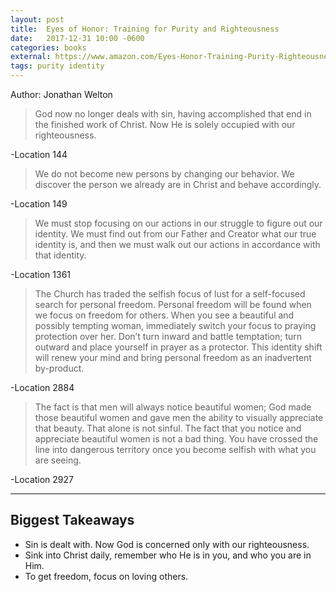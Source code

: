```yaml
---
layout: post
title:  Eyes of Honor: Training for Purity and Righteousness
date:   2017-12-31 10:00 -0600
categories: books
external: https://www.amazon.com/Eyes-Honor-Training-Purity-Righteousness-ebook/dp/B00817LQKM/ref=tmm_kin_swatch_0?_encoding=UTF8&qid=&sr=
tags: purity identity
---
```

Author: Jonathan Welton

> God now no longer deals with sin, having accomplished that end in the finished work of Christ. Now He is solely occupied with our righteousness.

-Location 144

> We do not become new persons by changing our behavior. We discover the person we already are in Christ and behave accordingly.

-Location 149

> We must stop focusing on our actions in our struggle to figure out our identity. We must find out from our Father and Creator what our true identity is, and then we must walk out our actions in accordance with that identity.

-Location 1361

> The Church has traded the selfish focus of lust for a self-focused search for personal freedom. Personal freedom will be found when we focus on freedom for others. When you see a beautiful and possibly tempting woman, immediately switch your focus to praying protection over her. Don’t turn inward and battle temptation; turn outward and place yourself in prayer as a protector. This identity shift will renew your mind and bring personal freedom as an inadvertent by-product.

-Location 2884

> The fact is that men will always notice beautiful women; God made those beautiful women and gave men the ability to visually appreciate that beauty. That alone is not sinful. The fact that you notice and appreciate beautiful women is not a bad thing. You have crossed the line into dangerous territory once you become selfish with what you are seeing.

-Location 2927

---

## Biggest Takeaways

* Sin is dealt with. Now God is concerned only with our righteousness.
* Sink into Christ daily, remember who He is in you, and who you are in Him.
* To get freedom, focus on loving others.
